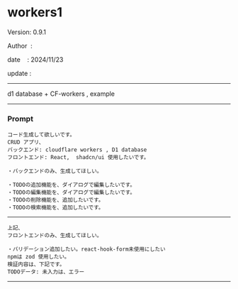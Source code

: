 ﻿# workers1

 Version: 0.9.1

 Author  :
 
 date    : 2024/11/23

 update :

***

d1 database + CF-workers , example

***
### Prompt

```
コード生成して欲しいです。
CRUD アプリ、
バックエンド: cloudflare workers , D1 database
フロントエンド: React,  shadcn/ui 使用したいです。

・バックエンドのみ、生成してほしい。

・TODOの追加機能を、ダイアログで編集したいです。
・TODOの編集機能を、ダイアログで編集したいです。
・TODOの削除機能を、追加したいです。
・TODOの検索機能を、追加したいです。
```

***
```
上記、
フロントエンドのみ、生成してほしい。

・バリデーション追加したい。react-hook-form未使用にしたい
npmは zod 使用したい。
検証内容は、下記です。
TODOデータ: 未入力は、エラー
```

***
